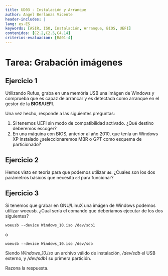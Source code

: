 ```yaml
---
title: UD03 - Instalación y Arranque
author: Angel Berlanas Vicente
header-includes: |
lang: es-ES
keywords: [ASIR, ISO, Instalación, Arranque, BIOS, UEFI]
contenidos: [C2.2,C2.5,C4.14]
criterios-evaluacion: [RA01-4]
---
```


# Tarea: Grabación imágenes


## Ejercicio 1

Utilizando Rufus, graba en una memória USB una imágen de Windows y comprueba que es capaz de arrancar y es detectada como arranque en el gestor de la **BIOS/UEFI**.

Una vez hecho, responde a las siguientes preguntas:

1. Si tenemos UEFI sin modo de compatibilidad activado. ¿Qué destino deberemos escoger?
2. En una máquina con BIOS, anterior al año 2010, que tenía un Windows XP instalado ¿seleccionaremos MBR o GPT como esquema de particionado?


## Ejercicio 2

Hemos visto en teoría para que podemos utilizar `dd`. ¿Cuales son los dos parámetros básicos que necesita `dd` para funcionar?

## Ejercicio 3

Si tenemos que grabar en GNU/LinuX una imágen de Windows podemos utilizar woeusb. ¿Cual sería el comando que deberiamos ejecutar de los dos siguientes? 

```shell
woeusb --device Windows_10.iso /dev/sdb1 
```
o 

```shell
woeusb --device Windows_10.iso /dev/sdb
```

Siendo *Windows_10.iso* un archivo válido de instalación, */dev/sdb* el USB externo, y */dev/sdb1* su primera partición.

Razona la respuesta.
